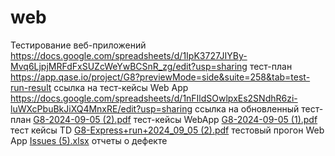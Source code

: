# web 
Тестирование веб-приложений
https://docs.google.com/spreadsheets/d/1IpK3727JIYBy-Mvq6LjpjMRFdFxSUZcWeYwBCSnR_zg/edit?usp=sharing тест-план
https://app.qase.io/project/G8?previewMode=side&suite=258&tab=test-run-result ссылка на тест-кейсы Web App
https://docs.google.com/spreadsheets/d/1nFIldSOwlpxEs2SNdhR6zi-luWXcPbuBkJiXQ4MnxRE/edit?usp=sharing ссылка на обновленный тест-план
[G8-2024-09-05 (2).pdf](https://github.com/user-attachments/files/16887288/G8-2024-09-05.2.pdf)  тест-кейсы WebApp
[G8-2024-09-05 (1).pdf](https://github.com/user-attachments/files/16887287/G8-2024-09-05.1.pdf) тест кейсы TD
[G8-Express+run+2024_09_05 (2).pdf](https://github.com/user-attachments/files/16887316/G8-Express%2Brun%2B2024_09_05.2.pdf) тестовый прогон Web App
[Issues (5).xlsx](https://github.com/user-attachments/files/16887335/Issues.5.xlsx) отчеты о дефекте
